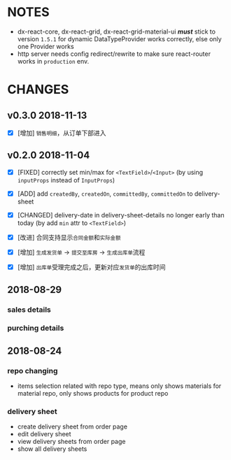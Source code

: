 # NOTES

+ dx-react-core, dx-react-grid, dx-react-grid-material-ui ***must*** stick to version `1.5.1` for dynamic DataTypeProvider works correctly, else only one Provider works
+ http server needs config redirect/rewrite to make sure react-router works in `production` env.

# CHANGES

## v0.3.0 2018-11-13
+ [x] [增加] `销售明细`，从订单下部进入

## v0.2.0 2018-11-04

+ [x] [FIXED] correctly set min/max for `<TextField>`/`<Input>` (by using `inputProps` instead of `InputProps`)

+ [x] [ADD] add `createdBy`, `createdOn`, `committedBy`, `committedOn` to delivery-sheet

+ [x] [CHANGED] delivery-date in delivery-sheet-details no longer early than today (by add `min` attr to `<TextField>`)

+ [x] [改进] 合同支持显示`合同金额`和`实际金额`
+ [x] [增加] `生成发货单` -> `提交至库房` -> `生成出库单`流程
+ [x] [增加] `出库单`受理完成之后，更新对应`发货单`的出库时间


## 2018-08-29

### sales details

### purching details


## 2018-08-24

### repo changing

+ items selection related with repo type, means only shows materials for material repo, only shows products for product repo

### delivery sheet

+ create delivery sheet from order page
+ edit delivery sheet
+ view delivery sheets from order page
+ show all delivery sheets
